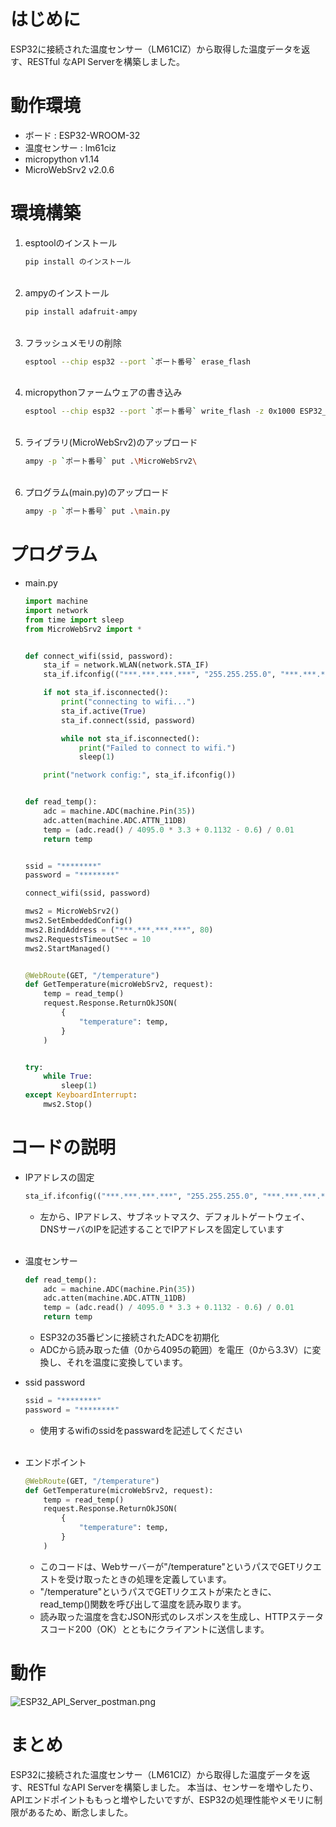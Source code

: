 # はじめに
ESP32に接続された温度センサー（LM61CIZ）から取得した温度データを返す、RESTful なAPI Serverを構築しました。

# 動作環境
- ボード : ESP32-WROOM-32
- 温度センサー : lm61ciz
- micropython v1.14
- MicroWebSrv2 v2.0.6

# 環境構築
1. esptoolのインストール
    ```bash
    pip install のインストール
    ```
    <br>
2. ampyのインストール
    ```bash
    pip install adafruit-ampy
    ```
    <br>
3. フラッシュメモリの削除
    ```bash
    esptool --chip esp32 --port `ポート番号` erase_flash
    ```
    <br>
4. micropythonファームウェアの書き込み
    ```bash
    esptool --chip esp32 --port `ポート番号` write_flash -z 0x1000 ESP32_GENERIC-IDF3-20210202-v1.14.bin
    ```
    <br>
5. ライブラリ(MicroWebSrv2)のアップロード
    ```bash
    ampy -p `ポート番号` put .\MicroWebSrv2\
    ```
    <br>
6. プログラム(main.py)のアップロード
    ```bash
    ampy -p `ポート番号` put .\main.py
    ```

 # プログラム
 - main.py
    ```python
    import machine
    import network
    from time import sleep
    from MicroWebSrv2 import *
    
    
    def connect_wifi(ssid, password):
        sta_if = network.WLAN(network.STA_IF)
        sta_if.ifconfig(("***.***.***.***", "255.255.255.0", "***.***.***.***", "8.8.8.8"))
    
        if not sta_if.isconnected():
            print("connecting to wifi...")
            sta_if.active(True)
            sta_if.connect(ssid, password)
    
            while not sta_if.isconnected():
                print("Failed to connect to wifi.")
                sleep(1)
    
        print("network config:", sta_if.ifconfig())
    
    
    def read_temp():
        adc = machine.ADC(machine.Pin(35))
        adc.atten(machine.ADC.ATTN_11DB)
        temp = (adc.read() / 4095.0 * 3.3 + 0.1132 - 0.6) / 0.01
        return temp
    
    
    ssid = "********"
    password = "********"
    
    connect_wifi(ssid, password)
    
    mws2 = MicroWebSrv2()
    mws2.SetEmbeddedConfig()
    mws2.BindAddress = ("***.***.***.***", 80)
    mws2.RequestsTimeoutSec = 10
    mws2.StartManaged()
    
    
    @WebRoute(GET, "/temperature")
    def GetTemperature(microWebSrv2, request):
        temp = read_temp()
        request.Response.ReturnOkJSON(
            {
                "temperature": temp,
            }
        )
    
    
    try:
        while True:
            sleep(1)
    except KeyboardInterrupt:
        mws2.Stop()
    
    ```
# コードの説明
- IPアドレスの固定
    ```python
    sta_if.ifconfig(("***.***.***.***", "255.255.255.0", "***.***.***.***", "8.8.8.8"))
    ```
    - 左から、IPアドレス、サブネットマスク、デフォルトゲートウェイ、DNSサーバのIPを記述することでIPアドレスを固定しています
    <br>
- 温度センサー
    ```python
    def read_temp():
        adc = machine.ADC(machine.Pin(35))
        adc.atten(machine.ADC.ATTN_11DB)
        temp = (adc.read() / 4095.0 * 3.3 + 0.1132 - 0.6) / 0.01
        return temp
    ```
    - ESP32の35番ピンに接続されたADCを初期化
    - ADCから読み取った値（0から4095の範囲）を電圧（0から3.3V）に変換し、それを温度に変換しています。

- ssid password
    ```python
    ssid = "********"
    password = "********"
    ```
    - 使用するwifiのssidをpasswardを記述してください
    <br>
- エンドポイント
    ```python
    @WebRoute(GET, "/temperature")
    def GetTemperature(microWebSrv2, request):
        temp = read_temp()
        request.Response.ReturnOkJSON(
            {
                "temperature": temp,
            }
        )
    ```
    - このコードは、Webサーバーが"/temperature"というパスでGETリクエストを受け取ったときの処理を定義しています。
    - "/temperature"というパスでGETリクエストが来たときに、read_temp()関数を呼び出して温度を読み取ります。
    - 読み取った温度を含むJSON形式のレスポンスを生成し、HTTPステータスコード200（OK）とともにクライアントに送信します。

 # 動作

 ![ESP32_API_Server_postman.png](https://qiita-image-store.s3.ap-northeast-1.amazonaws.com/0/3622544/13fa12f8-bfd6-d0be-0ef0-ba4a9f6f97b6.png)



 # まとめ
 ESP32に接続された温度センサー（LM61CIZ）から取得した温度データを返す、RESTful なAPI Serverを構築しました。
本当は、センサーを増やしたり、APIエンドポイントももっと増やしたいですが、ESP32の処理性能やメモリに制限があるため、断念しました。
